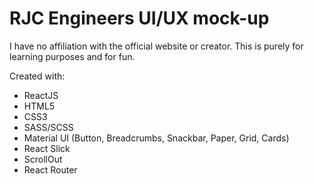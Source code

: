 # RJC Engineers UI/UX mock-up

I have no affiliation with the official website or creator. This is purely for learning purposes and for fun.

Created with:
- ReactJS
- HTML5
- CSS3
- SASS/SCSS
- Material UI (Button, Breadcrumbs, Snackbar, Paper, Grid, Cards)
- React Slick
- ScrollOut
- React Router
